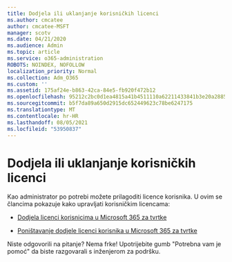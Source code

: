 ```yaml
---
title: Dodjela ili uklanjanje korisničkih licenci
ms.author: cmcatee
author: cmcatee-MSFT
manager: scotv
ms.date: 04/21/2020
ms.audience: Admin
ms.topic: article
ms.service: o365-administration
ROBOTS: NOINDEX, NOFOLLOW
localization_priority: Normal
ms.collection: Adm_O365
ms.custom: ''
ms.assetid: 175af24e-b863-42ca-84e5-fb920f472b12
ms.openlocfilehash: 95212c2bc0d1ea4815a41b4511110a62211433841b3e20a28856773a3d42884d
ms.sourcegitcommit: b5f7da89a650d2915dc652449623c78be6247175
ms.translationtype: MT
ms.contentlocale: hr-HR
ms.lasthandoff: 08/05/2021
ms.locfileid: "53950837"
---
```

# <a name="assign-or-remove-user-licenses"></a>Dodjela ili uklanjanje korisničkih licenci

Kao administrator po potrebi možete prilagoditi licence korisnika. U ovim se člancima pokazuje kako upravljati korisničkim licencama:
  
- [Dodjela licenci korisnicima u Microsoft 365 za tvrtke](https://docs.microsoft.com/azure/active-directory/fundamentals/license-users-groups?context=azure/active-directory/users-groups-roles/context/ugr-context)

- [Poništavanje dodjele licenci korisnika u Microsoft 365 za tvrtke](https://docs.microsoft.com/azure/active-directory/fundamentals/license-users-groups?context=azure/active-directory/users-groups-roles/context/ugr-context#remove-a-license)

Niste odgovorili na pitanje? Nema frke! Upotrijebite gumb "Potrebna vam je pomoć" da biste razgovarali s inženjerom za podršku.